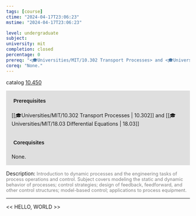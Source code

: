 ```yaml
---
tags: [course]
ctime: "2024-04-17T23:06:23"
mstime: "2024-04-17T23:06:23"

level: undergraduate
subject: 
university: mit
completion: closed
percentage: 0
prereq: "<🎓Universities/MIT/10.302 Transport Processes> and <🎓Universities/MIT/18.03 Differential Equations>"
coreq: "None."
---
```


catalog [10.450](http://student.mit.edu/catalog/m10a.html#10.450)

<span style="display: block; padding: 15px; background-color: rgb(100, 100, 100, 0.2);"><font id="m_prereq377_0" style="display: block; font-family: Arial, sans-serif; font-weight: bold; padding: 5px">Prerequisites</font><br><span id="prereq377_0">[[🎓Universities/MIT/10.302 Transport Processes | 10.302]] and [[🎓Universities/MIT/18.03 Differential Equations | 18.03]]</span></span>
<span style="display: block; padding: 15px; background-color: rgb(100, 100, 100, 0.2);"><font id="m_coreq377_0" style="display: block; font-family: Arial, sans-serif; font-weight: bold; padding: 5px">Corequisites</font><br><span id="coreq377_0">None.</span></span>

<font style="">Description:</font>
<font style="color: grey; font-size: 0.8rem;">Introduction to dynamic processes and the engineering tasks of process operations and control. Subject covers modeling the static and dynamic behavior of processes; control strategies; design of feedback, feedforward, and other control structures; model-based control; applications to process equipment.</font>



---

<< HELLO, WORLD >>
